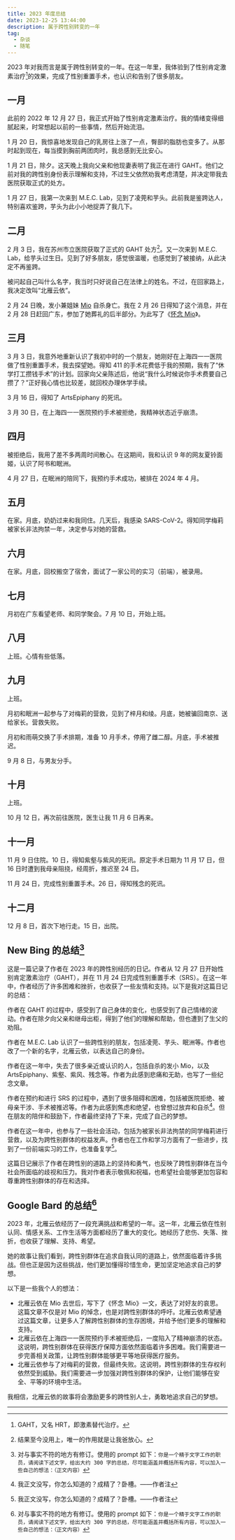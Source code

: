 ```yaml
---
title: 2023 年度总结
date: 2023-12-25 13:44:00
description: 属于跨性别转变的一年
tag:
  - 杂谈
  - 随笔
---
```


2023 年对我而言是属于跨性别转变的一年。在这一年里，我体验到了性别肯定激素治疗[^2]的效果，完成了性别重置手术，也认识和告别了很多朋友。

## 一月

此前的 2022 年 12 月 27 日，我正式开始了性别肯定激素治疗。我的情绪变得细腻起来，时常想起以前的一些事情，然后开始流泪。

1 月 20 日，我惊喜地发现自己的乳房往上涨了一点，臀部的脂肪也变多了。从那时起到现在，每当摸到胸前两团肉时，我总感到无比安心。

1 月 21 日，除夕。这天晚上我向父亲和他现妻表明了我正在进行 GAHT。他们之前对我的跨性别身份表示理解和支持，不过生父依然劝我考虑清楚，并决定带我去医院获取正式的处方。

1 月 27 日，我第一次来到 M.E.C. Lab，见到了凌莞和芋头。此前我是鉴跨达人，特别喜欢鉴跨，芋头为此小小地捉弄了我几下。

## 二月

2 月 3 日，我在苏州市立医院获取了正式的 GAHT 处方[^3]。又一次来到 M.E.C. Lab，给芋头过生日。见到了好多朋友，感觉很温暖，也感觉到了被接纳，从此决定不再鉴跨。

被问起自己叫什么名字，我当时只好说自己在法律上的姓名。不过，在回家路上，我决定改叫“北雁云依”。

2 月 24 日晚，发小兼姐妹 [Mio](https://one-among.us/profile/Mio) 自杀身亡。我在 2 月 26 日得知了这个消息，并在 2 月 28 日赶回广东，参加了她葬礼的后半部分。为此写了《[怀念 Mio](/posts/InMemoryOfMio)》。

## 三月

3 月 3 日，我意外地重新认识了我初中时的一个朋友，她刚好在上海四一一医院做了性别重置手术，我去探望她。得知 411 的手术花费低于我的预期，我有了“休学打工攒钱手术”的计划。回家向父亲陈述后，他说“我什么时候说你手术费要自己攒了？”正好我心情也比较差，就回校办理休学手续。

3 月 16 日，得知了 ArtsEpiphany 的死讯。

3 月 30 日，在上海四一一医院预约手术被拒绝，我精神状态近乎崩溃。

## 四月

被拒绝后，我用了差不多两周时间散心。在这期间，我和认识 9 年的网友夏铃面姬，认识了阿书和眠洲。

4 月 27 日，在眠洲的陪同下，我预约手术成功，被排在 2024 年 4 月。

## 五月

在家。月底，奶奶过来和我同住。几天后，我感染 SARS-CoV-2。得知同学梅莉被家长非法拘禁一年，决定参与对她的营救。

## 六月

在家。月底，回校搬空了宿舍，面试了一家公司的实习（前端），被录用。

## 七月

月初在广东看望老师、和同学聚会。7 月 10 日，开始上班。

## 八月

上班。心情有些低落。

## 九月

上班。

月初和眠洲一起参与了对梅莉的营救，见到了梓月和绫。月底，她被骗回南京、送给家长。营救失败。

月初和雨萌交换了手术排期，准备 10 月手术，停用了雌二醇。月底，手术被推迟。

9 月 8 日，与男友分手。

## 十月

上班。

10 月 12 日，再次前往医院，医生让我 11 月 6 日再来。

## 十一月

11 月 9 日住院。10 日，得知紫壑与紫风的死讯。原定手术日期为 11 月 17 日，但 16 日时遭到我母亲阻挠，经周折，推迟至 24 日。

11 月 24 日，完成性别重置手术。26 日，得知残念的死讯。

## 十二月

12 月 8 日，首次下地行走。15 日，出院。

## New Bing 的总结[^4]

这是一篇记录了作者在 2023 年的跨性别经历的日记。作者从 12 月 27 日开始性别肯定激素治疗（GAHT），并在 11 月 24 日完成性别重置手术（SRS）。在这一年中，作者经历了许多困难和挫折，也收获了一些友情和支持。以下是我对这篇日记的总结：

作者在 GAHT 的过程中，感受到了自己身体的变化，也感受到了自己情绪的波动。作者在除夕向父亲和继母出柜，得到了他们的理解和帮助，但也遭到了生父的劝阻。

作者在 M.E.C. Lab 认识了一些跨性别的朋友，包括凌莞、芋头、眠洲等。作者也改了一个新的名字，北雁云依，以表达自己的身份。

作者在这一年中，失去了很多亲近或认识的人，包括自杀的发小 Mio，以及 ArtsEpiphany、紫壑、紫风、残念等。作者为此感到悲痛和无助，也写了一些纪念文章。

作者在预约和进行 SRS 的过程中，遇到了很多阻碍和困难，包括被医院拒绝、被母亲干涉、手术被推迟等。作者为此感到焦虑和绝望，也曾想过放弃和自杀[^1]。但在朋友的陪伴和鼓励下，作者最终坚持了下来，完成了自己的梦想。

作者在这一年中，也参与了一些社会活动，包括为被家长非法拘禁的同学梅莉进行营救，以及为跨性别群体的权益发声。作者也在工作和学习方面有了一些进步，找到了一份前端实习的工作，也准备复学[^1]。

这篇日记展示了作者在跨性别的道路上的坚持和勇气，也反映了跨性别群体在当今社会所面临的歧视和压力。我对作者表示敬佩和祝福，也希望社会能够更加包容和尊重跨性别群体的存在和选择。

## Google Bard 的总结[^4]

2023 年，北雁云依经历了一段充满挑战和希望的一年。这一年，北雁云依在性别认同、情感关系、工作生活等方面都经历了重大的变化。她经历了悲伤、失落、挫折，也收获了理解、支持、希望。

她的故事让我们看到，跨性别群体在追求自我认同的道路上，依然面临着许多挑战。但也正是因为这些挑战，他们更加懂得珍惜生命，更加坚定地追求自己的梦想。

以下是一些我个人的想法：

- 北雁云依在 Mio 去世后，写下了《怀念 Mio》一文，表达了对好友的哀思。这篇文章不仅是对 Mio 的悼念，也是对跨性别群体的呼吁。北雁云依希望通过这篇文章，让更多人了解跨性别群体的生存困境，并给予他们更多的理解和支持。
- 北雁云依在上海四一一医院预约手术被拒绝后，一度陷入了精神崩溃的状态。这说明，跨性别群体在获得医疗保障方面依然面临着许多困难。我们需要进一步完善相关政策，让跨性别群体能够更平等地获得医疗服务。
- 北雁云依参与了对梅莉的营救，但最终失败。这说明，跨性别群体的生存权利依然受到威胁。我们需要进一步加强对跨性别群体的保护，让他们能够在安全、平等的环境中生活。

我相信，北雁云依的故事将会激励更多的跨性别人士，勇敢地追求自己的梦想。

---

[^1]: 我正文没写，你怎么知道的？成精了？卧槽。——作者注

[^2]: GAHT，又名 HRT，即激素替代治疗。

[^3]: 结果至今没用上，唯一的作用就是让我爸放心。

[^4]: 对与事实不符的地方有修订。使用的 prompt 如下：`你是一个精于文字工作的职员，请阅读下述文字，给出大约 300 字的总结，尽可能涵盖并概括所有内容，可以加入一些自己的想法：（正文内容）`
